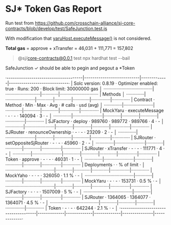 # SJ* Token Gas Report

Run test from https://github.com/crosschain-alliance/sj-core-contracts/blob/develop/test/SafeJunction.test.js

With modification that [yaruHost.executeMessage()](https://github.com/crosschain-alliance/sj-core-contracts/blob/develop/test/SafeJunction.test.js#L164) is not considered.

**Total gas** = approve + xTransfer = 46,031 + 111,771 = 157,802


> @sj/core-contracts@0.0.1 test
> npx hardhat test --bail


  SafeJunction
    ✓ should be able to pegin and pegout a *Token

·-------------------------------------|---------------------------|-------------|-----------------------------·
|        Solc version: 0.8.19         ·  Optimizer enabled: true  ·  Runs: 200  ·  Block limit: 30000000 gas  │
······································|···························|·············|······························
|  Methods                                                                                                    │
··············|·······················|·············|·············|·············|···············|··············
|  Contract   ·  Method               ·  Min        ·  Max        ·  Avg        ·  # calls      ·  usd (avg)  │
··············|·······················|·············|·············|·············|···············|··············
|  MockYaru   ·  executeMessage       ·          -  ·          -  ·     140094  ·            3  ·          -  │
··············|·······················|·············|·············|·············|···············|··············
|  SJFactory  ·  deploy               ·     989760  ·     989772  ·     989766  ·            4  ·          -  │
··············|·······················|·············|·············|·············|···············|··············
|  SJRouter   ·  renounceOwnership    ·          -  ·          -  ·      23209  ·            2  ·          -  │
··············|·······················|·············|·············|·············|···············|··············
|  SJRouter   ·  setOppositeSjRouter  ·          -  ·          -  ·      45960  ·            2  ·          -  │
··············|·······················|·············|·············|·············|···············|··············
|  SJRouter   ·  xTransfer            ·          -  ·          -  ·     111771  ·            4  ·          -  │
··············|·······················|·············|·············|·············|···············|··············
|  Token      ·  approve              ·          -  ·          -  ·      46031  ·            1  ·          -  │
··············|·······················|·············|·············|·············|···············|··············
|  Deployments                        ·                                         ·  % of limit   ·             │
······································|·············|·············|·············|···············|··············
|  MockYaho                           ·          -  ·          -  ·     326050  ·        1.1 %  ·          -  │
······································|·············|·············|·············|···············|··············
|  MockYaru                           ·          -  ·          -  ·     153731  ·        0.5 %  ·          -  │
······································|·············|·············|·············|···············|··············
|  SJFactory                          ·          -  ·          -  ·    1507009  ·          5 %  ·          -  │
······································|·············|·············|·············|···············|··············
|  SJRouter                           ·    1364065  ·    1364077  ·    1364071  ·        4.5 %  ·          -  │
······································|·············|·············|·············|···············|··············
|  Token                              ·          -  ·          -  ·     642244  ·        2.1 %  ·          -  │
·-------------------------------------|-------------|-------------|-------------|---------------|-------------·